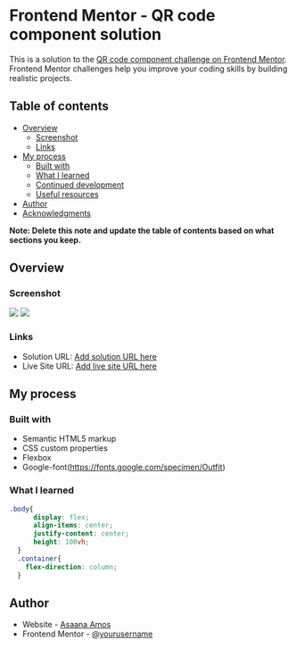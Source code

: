 # Frontend Mentor - QR code component solution

This is a solution to the [QR code component challenge on Frontend Mentor](https://www.frontendmentor.io/challenges/qr-code-component-iux_sIO_H). Frontend Mentor challenges help you improve your coding skills by building realistic projects. 

## Table of contents

- [Overview](#overview)
  - [Screenshot](#screenshot)
  - [Links](#links)
- [My process](#my-process)
  - [Built with](#built-with)
  - [What I learned](#what-i-learned)
  - [Continued development](#continued-development)
  - [Useful resources](#useful-resources)
- [Author](#author)
- [Acknowledgments](#acknowledgments)

**Note: Delete this note and update the table of contents based on what sections you keep.**

## Overview

### Screenshot

![](./mobile-design1.jpg)
![](./desktop-design.jpg)


### Links

- Solution URL: [Add solution URL here](https://your-solution-url.com)
- Live Site URL: [Add live site URL here](https://your-live-site-url.com)

## My process

### Built with

- Semantic HTML5 markup
- CSS custom properties
- Flexbox
- Google-font(https://fonts.google.com/specimen/Outfit)

### What I learned

```css
.body{
      display: flex;
      align-items: center;
      justify-content: center;
      height: 100vh;
  }
  .container{
    flex-direction: column;
  }
```

## Author

- Website - [Asaana Amos](https://www.your-site.com)
- Frontend Mentor - [@yourusername](https://www.frontendmentor.io/profile/yourusername)


